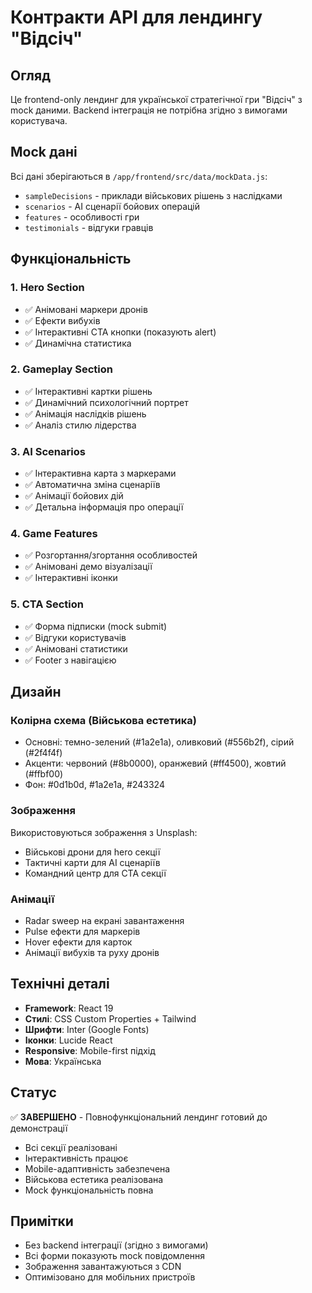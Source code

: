 # Контракти API для лендингу "Відсіч"

## Огляд
Це frontend-only лендинг для української стратегічної гри "Відсіч" з mock даними. Backend інтеграція не потрібна згідно з вимогами користувача.

## Mock дані
Всі дані зберігаються в `/app/frontend/src/data/mockData.js`:
- `sampleDecisions` - приклади військових рішень з наслідками
- `scenarios` - AI сценарії бойових операцій
- `features` - особливості гри
- `testimonials` - відгуки гравців

## Функціональність
### 1. Hero Section
- ✅ Анімовані маркери дронів
- ✅ Ефекти вибухів
- ✅ Інтерактивні CTA кнопки (показують alert)
- ✅ Динамічна статистика

### 2. Gameplay Section
- ✅ Інтерактивні картки рішень
- ✅ Динамічний психологічний портрет
- ✅ Анімація наслідків рішень
- ✅ Аналіз стилю лідерства

### 3. AI Scenarios
- ✅ Інтерактивна карта з маркерами
- ✅ Автоматична зміна сценаріїв
- ✅ Анімації бойових дій
- ✅ Детальна інформація про операції

### 4. Game Features
- ✅ Розгортання/згортання особливостей
- ✅ Анімовані демо візуалізації
- ✅ Інтерактивні іконки

### 5. CTA Section
- ✅ Форма підписки (mock submit)
- ✅ Відгуки користувачів
- ✅ Анімовані статистики
- ✅ Footer з навігацією

## Дизайн
### Колірна схема (Військова естетика)
- Основні: темно-зелений (#1a2e1a), оливковий (#556b2f), сірий (#2f4f4f)
- Акценти: червоний (#8b0000), оранжевий (#ff4500), жовтий (#ffbf00)
- Фон: #0d1b0d, #1a2e1a, #243324

### Зображення
Використовуються зображення з Unsplash:
- Військові дрони для hero секції
- Тактичні карти для AI сценаріїв  
- Командний центр для CTA секції

### Анімації
- Radar sweep на екрані завантаження
- Pulse ефекти для маркерів
- Hover ефекти для карток
- Анімації вибухів та руху дронів

## Технічні деталі
- **Framework**: React 19
- **Стилі**: CSS Custom Properties + Tailwind
- **Шрифти**: Inter (Google Fonts)
- **Іконки**: Lucide React
- **Responsive**: Mobile-first підхід
- **Мова**: Українська

## Статус
✅ **ЗАВЕРШЕНО** - Повнофункціональний лендинг готовий до демонстрації
- Всі секції реалізовані
- Інтерактивність працює
- Mobile-адаптивність забезпечена
- Військова естетика реалізована
- Mock функціональність повна

## Примітки
- Без backend інтеграції (згідно з вимогами)
- Всі форми показують mock повідомлення
- Зображення завантажуються з CDN
- Оптимізовано для мобільних пристроїв